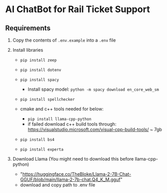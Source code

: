 # AI ChatBot for Rail Ticket Support

## Requirements
1. Copy the contents of `.env.example` into a `.env` file
2. Install libraries
    - `pip install zeep`
    - `pip install dotenv`
    - `pip install spacy`
        - Install spacy model: `python -m spacy download en_core_web_sm`
    - `pip install spellchecker`
    - cmake and c++ tools needed for below:
        - `pip install llama-cpp-python` 
        - if failed download c++ build tools through: 
        https://visualstudio.microsoft.com/visual-cpp-build-tools/ ~ 7gb

    - `pip install bs4`
    - `pip install experta`

3. Download Llama (You might need to download this before llama-cpp-python)
    - "https://huggingface.co/TheBloke/Llama-2-7B-Chat-GGUF/blob/main/llama-2-7b-chat.Q4_K_M.gguf"
    - download and copy path to .env file